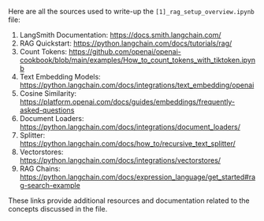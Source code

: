 Here are all the sources used to write-up the `[1]_rag_setup_overview.ipynb` file:

1. LangSmith Documentation: https://docs.smith.langchain.com/
2. RAG Quickstart: https://python.langchain.com/docs/tutorials/rag/
3. Count Tokens: https://github.com/openai/openai-cookbook/blob/main/examples/How_to_count_tokens_with_tiktoken.ipynb
4. Text Embedding Models: https://python.langchain.com/docs/integrations/text_embedding/openai
5. Cosine Similarity: https://platform.openai.com/docs/guides/embeddings/frequently-asked-questions
6. Document Loaders: https://python.langchain.com/docs/integrations/document_loaders/
7. Splitter: https://python.langchain.com/docs/how_to/recursive_text_splitter/
8. Vectorstores: https://python.langchain.com/docs/integrations/vectorstores/
9. RAG Chains: https://python.langchain.com/docs/expression_language/get_started#rag-search-example

These links provide additional resources and documentation related to the concepts discussed in the file.